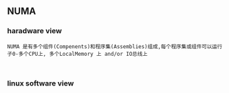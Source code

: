 ## NUMA
### haradware view
```
NUMA 是有多个组件(Compenents)和程序集(Assemblies)组成,每个程序集或组件可以运行子0-多个CPU上, 多个LocalMemory 上 and/or IO总线上 



```
### linux software view
```

```
